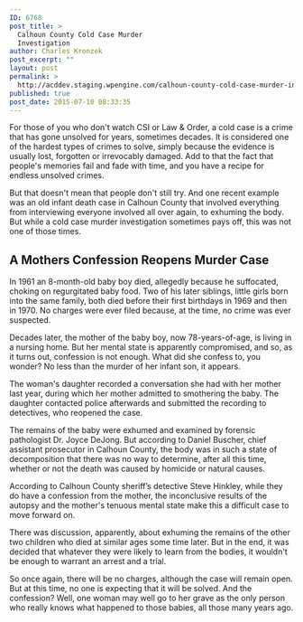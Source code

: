```yaml
---
ID: 6768
post_title: >
  Calhoun County Cold Case Murder
  Investigation
author: Charles Kronzek
post_excerpt: ""
layout: post
permalink: >
  http://acddev.staging.wpengine.com/calhoun-county-cold-case-murder-investigation.html
published: true
post_date: 2015-07-10 08:33:35
---
```

For those of you who don't watch CSI or Law &amp; Order, a cold case is a crime that has gone unsolved for years, sometimes decades. It is considered one of the hardest types of crimes to solve, simply because the evidence is usually lost, forgotten or irrevocably damaged. Add to that the fact that people's memories fail and fade with time, and you have a recipe for endless unsolved crimes.

But that doesn't mean that people don't still try. And one recent example was an old infant death case in Calhoun County that involved everything from interviewing everyone involved all over again, to exhuming the body. But while a cold case murder investigation sometimes pays off, this was not one of those times.<!--more-->
<h2>A Mothers Confession Reopens Murder Case</h2>
In 1961 an 8-month-old baby boy died, allegedly because he suffocated, choking on regurgitated baby food. Two of his later siblings, little girls born into the same family, both died before their first birthdays in 1969 and then in 1970. No charges were ever filed because, at the time, no crime was ever suspected.

Decades later, the mother of the baby boy, now 78-years-of-age, is living in a nursing home. But her mental state is apparently compromised, and so, as it turns out, confession is not enough. What did she confess to, you wonder? No less than the murder of her infant son, it appears.

The woman's daughter recorded a conversation she had with her mother last year, during which her mother admitted to smothering the baby. The daughter contacted police afterwards and submitted the recording to detectives, who reopened the case.

The remains of the baby were exhumed and examined by forensic pathologist Dr. Joyce DeJong. But according to Daniel Buscher, chief assistant prosecutor in Calhoun County, the body was in such a state of decomposition that there was no way to determine, after all this time, whether or not the death was caused by homicide or natural causes.

According to Calhoun County sheriff’s detective Steve Hinkley, while they do have a confession from the mother, the inconclusive results of the autopsy and the mother's tenuous mental state make this a difficult case to move forward on.

There was discussion, apparently, about exhuming the remains of the other two children who died at similar ages some time later. But in the end, it was decided that whatever they were likely to learn from the bodies, it wouldn't be enough to warrant an arrest and a trial.

So once again, there will be no charges, although the case will remain open. But at this time, no one is expecting that it will be solved. And the confession? Well, one woman may well go to her grave as the only person who really knows what happened to those babies, all those many years ago.